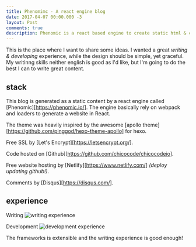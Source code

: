 ```yaml
---
title: Phenomimc - A react engine blog
date: 2017-04-07 00:00.000 -3
layout: Post
comments: true
description: Phenomic is a react based engine to create static html & css content. Basically rely on webpack and loaders to generate a website in React. Other tools like that integrate the stack are Let's encrypt, github, netlify and disqus
---
```


This is the place where I want to share some ideas. I wanted a great _writing & developing_ experience, while the design should be simple, yet graceful. My writinng skills neither english is good as I'd like, but I'm going to do the best I can to write great content.

## stack 

This blog is generated as a static content by a react engine called [Phenomic][https://phenomic.io/]. The engine basically rely on webpack and loaders to generate a website in React.

The theme was heavily inspired by the awesome [apollo theme][https://github.com/pinggod/hexo-theme-apollo] for hexo.

Free SSL by [Let's Encrypt][https://letsencrypt.org/].

Code hosted on [Github][https://github.com/chicocode/chicocodeio].

Free website hosting by [Netlify][https://www.netlify.com/] _(deploy updating github!)_.

Comments by [Disqus][https://disqus.com/].

## experience

Writing
![writing experience](/assets/write.gif)

Development
![development experience](/assets/dev.gif)

The frameworks is extensible and the writing experience is good enough!